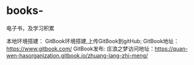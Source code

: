 # books-
电子书，及学习积累

本地环境搭建：
GitBook环境搭建,上传GitBook到gitHub;
GitBook地址：https://www.gitbook.com/
GitBook发布:
庄浪之梦访问地址：https://quan-wen-hasorganization.gitbook.io/zhuang-lang-zhi-meng/